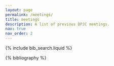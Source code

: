 ```yaml
---
layout: page
permalink: /meetings/
title: meetings
description: A list of previous DPJC meetings.
nav: true
nav_order: 2
---
```


<!-- _pages/publications.md -->

<!-- Bibsearch Feature -->

{% include bib_search.liquid %}

<div class="publications">

{% bibliography %}

</div>